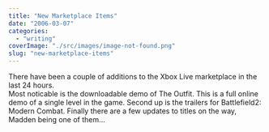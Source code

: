```yaml
---
title: "New Marketplace Items"
date: "2006-03-07"
categories: 
  - "writing"
coverImage: "./src/images/image-not-found.png"
slug: "new-marketplace-items"
---
```


There have been a couple of additions to the Xbox Live marketplace in the last 24 hours.  
Most noticable is the downloadable demo of The Outfit. This is a full online demo of a single level in the game. Second up is the trailers for Battlefield2: Modern Combat. Finally there are a few updates to titles on the way, Madden being one of them…
